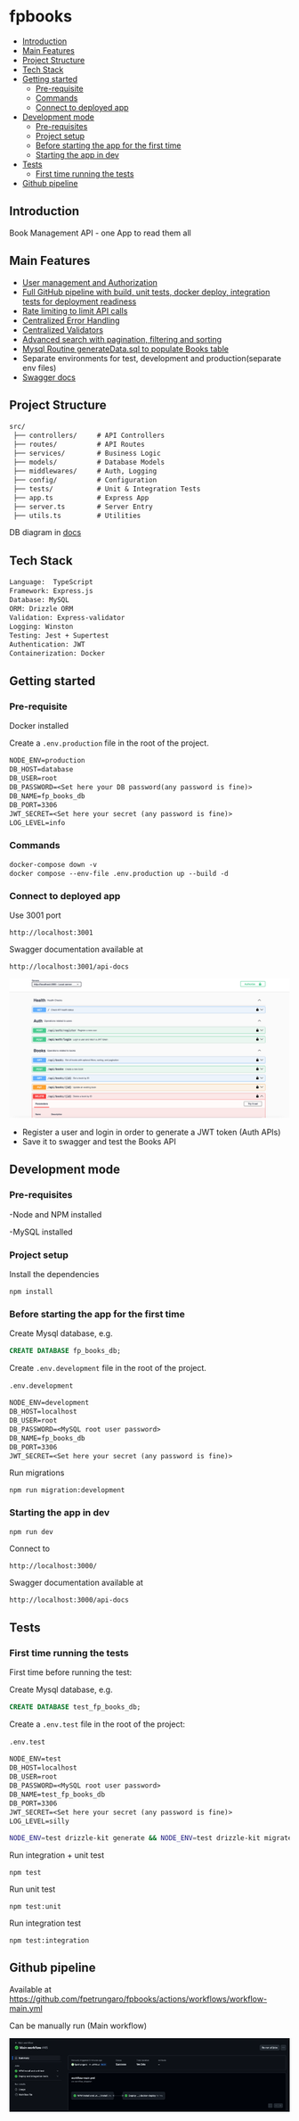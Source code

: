 # fpbooks

- [Introduction](#introduction)
- [Main Features](#main-features)
- [Project Structure](#project-structure)
- [Tech Stack](#tech-stack)
- [Getting started](#getting-started)
   * [Pre-requisite](#pre-requisite)
   * [Commands](#commands)
   * [Connect to deployed app](#connect-to-deployed-app)
- [Development mode](#development-mode)
   * [Pre-requisites](#pre-requisites)
   * [Project setup](#project-setup)
   * [Before starting the app for the first time](#before-starting-the-app-for-the-first-time)
   * [Starting the app in dev](#starting-the-app-in-dev)
- [Tests](#tests)
   * [First time running the tests](#first-time-running-the-tests)
- [Github pipeline](#github-pipeline)

## Introduction

Book Management API - one App to read them all

## Main Features

- [User management and Authorization](src/services/userService.ts)
- [Full GitHub pipeline with build, unit tests, docker deploy, integration tests for deployment readiness](.github/workflows/workflow-main.yml)
- [Rate limiting to limit API calls](src/middlewares/rateLimiter.ts)
- [Centralized Error Handling](src/middlewares/errorHandler.ts)
- [Centralized Validators](src/middlewares/bookValidator.ts)
- [Advanced search with pagination, filtering and sorting](src/services/bookService.ts)
- [Mysql Routine generateData.sql to populate Books table](script/generateData.sql)
- Separate environments for test, development and production(separate env files)
- [Swagger docs](src/config/swagger.ts)


## Project Structure

```text
src/
 ├── controllers/     # API Controllers
 ├── routes/          # API Routes
 ├── services/        # Business Logic
 ├── models/          # Database Models
 ├── middlewares/     # Auth, Logging
 ├── config/          # Configuration
 ├── tests/           # Unit & Integration Tests
 ├── app.ts           # Express App
 ├── server.ts        # Server Entry
 ├── utils.ts         # Utilities
```
DB diagram in [docs](docs/db_digram.png)

## Tech Stack

```text
Language:  TypeScript
Framework: Express.js
Database: MySQL
ORM: Drizzle ORM
Validation: Express-validator
Logging: Winston
Testing: Jest + Supertest
Authentication: JWT
Containerization: Docker
```

## Getting started

### Pre-requisite
Docker installed

Create a `.env.production` file in the root of the project.

```text
NODE_ENV=production
DB_HOST=database
DB_USER=root
DB_PASSWORD=<Set here your DB password(any password is fine)>
DB_NAME=fp_books_db
DB_PORT=3306
JWT_SECRET=<Set here your secret (any password is fine)>
LOG_LEVEL=info
```

### Commands

```shell
docker-compose down -v
docker compose --env-file .env.production up --build -d
```

### Connect to deployed app
Use 3001 port

```http request
http://localhost:3001
```

Swagger documentation available at
```http request
http://localhost:3001/api-docs
```
![swagger](docs/swagger.png)

- Register a user and login in order to generate a JWT token (Auth APIs)
- Save it to swagger and test the Books API

## Development mode

### Pre-requisites

-Node and NPM installed

-MySQL installed

### Project setup

Install the dependencies
```shell
npm install
```

### Before starting the app for the first time

Create Mysql database, e.g.
```sql
CREATE DATABASE fp_books_db;
```
Create `.env.development` file in the root of the project.

`.env.development`
```text
NODE_ENV=development
DB_HOST=localhost
DB_USER=root
DB_PASSWORD=<MySQL root user password>
DB_NAME=fp_books_db
DB_PORT=3306
JWT_SECRET=<Set here your secret (any password is fine)>
```

Run migrations

```shell
npm run migration:development
```

### Starting the app in dev

```shell
npm run dev
```

Connect to

```http request
http://localhost:3000/
```

Swagger documentation available at
```http request
http://localhost:3000/api-docs
```


## Tests

### First time running the tests
First time before running the test:

Create Mysql database, e.g.
```sql
CREATE DATABASE test_fp_books_db;
```
Create a `.env.test` file in the root of the project:

`.env.test`
```text
NODE_ENV=test
DB_HOST=localhost
DB_USER=root
DB_PASSWORD=<MySQL root user password>
DB_NAME=test_fp_books_db
DB_PORT=3306
JWT_SECRET=<Set here your secret (any password is fine)>
LOG_LEVEL=silly
```


```sh
NODE_ENV=test drizzle-kit generate && NODE_ENV=test drizzle-kit migrate
```

Run integration + unit test
```shell
npm test
```

Run unit test
```shell
npm test:unit
```

Run integration test
```shell
npm test:integration
```

## Github pipeline
Available at
https://github.com/fpetrungaro/fpbooks/actions/workflows/workflow-main.yml

Can be manually run (Main workflow)

![github_pipeline](docs/github_pipeline.png)

